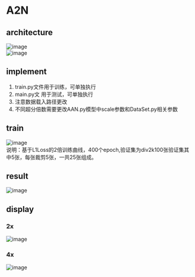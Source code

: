 # A2N   
## architecture  
![image](https://github.com/REN-HT/A2N/blob/main/images/A2N.jpg)    
![image](https://github.com/REN-HT/A2N/blob/main/images/A2B.jpg)     
## implement  
1. train.py文件用于训练，可单独执行  
2. main.py文 用于测试，可单独执行  
3. 注意数据载入路径更改  
4. 不同超分倍数需要更改AAN.py模型中scale参数和DataSet.py相关参数  
## train   
![image](https://github.com/REN-HT/A2N/blob/main/images/aan_L1_2x_400.jpg)   
说明：基于L1Loss的2倍训练曲线，400个epoch,验证集为div2k100张验证集其中5张，每张裁剪5张，一共25张组成。  
## result
![image](https://github.com/REN-HT/A2N/blob/main/images/res.jpg)   
## display  
### 2x  
![image](https://github.com/REN-HT/A2N/blob/main/images/2x.png)  
### 4x  
![image](https://github.com/REN-HT/A2N/blob/main/images/4x.png)  
